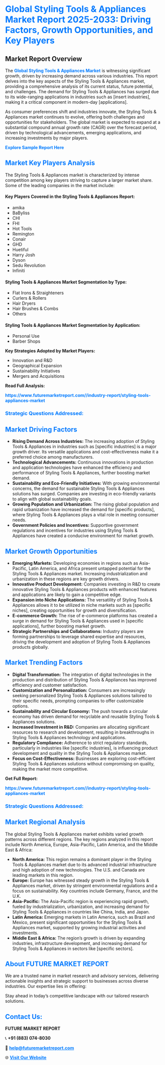 <h1 style="color: #007BFF;">Global Styling Tools & Appliances Market Report 2025-2033: Driving Factors, Growth Opportunities, and Key Players</h1>

<section id="overview">
<h2>Market Report Overview</h2>
<p>The <a href="https://www.futuremarketreport.com//industry-report/styling-tools-appliances-market" style="color: #007BFF; text-decoration: none;"><strong>Global Styling Tools & Appliances Market</strong></a> is witnessing significant growth, driven by increasing demand across various industries. This report delves into the key aspects of the Styling Tools & Appliances market, providing a comprehensive analysis of its current status, future potential, and challenges. The demand for Styling Tools & Appliances has surged due to its wide-ranging applications in industries such as [insert industries], making it a critical component in modern-day [applications].</p>
<p>As consumer preferences shift and industries innovate, the Styling Tools & Appliances market continues to evolve, offering both challenges and opportunities for stakeholders. The global market is expected to expand at a substantial compound annual growth rate (CAGR) over the forecast period, driven by technological advancements, emerging applications, and increasing investments by major players.</p>
</section>

<section id="overview">
<p><a href="https://www.futuremarketreport.com//request-sample/reportId=47736" style="color: #007BFF; text-decoration: none;"><strong>Explore Sample Report Here</strong></a></p>
</section>

<section id="key-players">
<h2 style="color: #007BFF;">Market Key Players Analysis</h2>
<p>The Styling Tools & Appliances market is characterized by intense competition among key players striving to capture a larger market share. Some of the leading companies in the market include:</p>
<h4>Key Players Covered in the Styling Tools & Appliances Report:</h4>
<ul><li>amika</li><li>BaByliss</li><li>CHI</li><li>FHI</li><li>Hot Tools</li><li>Remington</li><li>Conair</li><li>GHD</li><li>Huetiful</li><li>Harry Josh</li><li>Dyson</li><li>Sedu Revolution</li><li>Infiniti</li></ul>
<h4>Styling Tools & Appliances Market Segmentation by Type:</h4>
<ul><li>Flat Irons &amp; Straighteners</li><li>Curlers &amp; Rollers</li><li>Hair Dryers</li><li>Hair Brushes &amp; Combs</li><li>Others</li></ul>

<h4>Styling Tools & Appliances Market Segmentation by Application:</h4>
<ul><li>Personal Use</li><li>Barber Shops</li></ul>
<p><strong>Key Strategies Adopted by Market Players:</strong></p>
<ul>
<li>Innovation and R&D</li>
<li>Geographical Expansion</li>
<li>Sustainability Initiatives</li>
<li>Mergers and Acquisitions</li>
</ul>
</section>

<section>
<p><strong>Read Full Analysis: </strong></p><a href="https://www.futuremarketreport.com//industry-report/styling-tools-appliances-market" style="color: #007BFF; text-decoration: none;"><strong>https://www.futuremarketreport.com//industry-report/styling-tools-appliances-market</strong></a>
<h3 style="color: #007BFF;">Strategic Questions Addressed:</h3>
</section>

<section id="driving-factors">
<h2 style="color: #007BFF;">Market Driving Factors</h2>
<ul>
<li><strong>Rising Demand Across Industries:</strong> The increasing adoption of Styling Tools & Appliances in industries such as [specific industries] is a major growth driver. Its versatile applications and cost-effectiveness make it a preferred choice among manufacturers.</li>
<li><strong>Technological Advancements:</strong> Continuous innovations in production and application technologies have enhanced the efficiency and performance of Styling Tools & Appliances, further boosting market demand.</li>
<li><strong>Sustainability and Eco-Friendly Initiatives:</strong> With growing environmental concerns, the demand for sustainable Styling Tools & Appliances solutions has surged. Companies are investing in eco-friendly variants to align with global sustainability goals.</li>
<li><strong>Growing Population and Urbanization:</strong> The rising global population and rapid urbanization have increased the demand for [specific products], where Styling Tools & Appliances plays a vital role in meeting consumer needs.</li>
<li><strong>Government Policies and Incentives:</strong> Supportive government regulations and incentives for industries using Styling Tools & Appliances have created a conducive environment for market growth.</li>
</ul>
</section>

<section id="growth-opportunities">
<h2 style="color: #007BFF;">Market Growth Opportunities</h2>
<ul>
<li><strong>Emerging Markets:</strong> Developing economies in regions such as Asia-Pacific, Latin America, and Africa present untapped potential for the Styling Tools & Appliances market. Increasing industrialization and urbanization in these regions are key growth drivers.</li>
<li><strong>Innovative Product Development:</strong> Companies investing in R&D to create innovative Styling Tools & Appliances products with enhanced features and applications are likely to gain a competitive edge.</li>
<li><strong>Expansion into Niche Applications:</strong> The versatility of Styling Tools & Appliances allows it to be utilized in niche markets such as [specific niches], creating opportunities for growth and diversification.</li>
<li><strong>E-commerce Growth:</strong> The rise of e-commerce platforms has created a surge in demand for Styling Tools & Appliances used in [specific applications], further boosting market growth.</li>
<li><strong>Strategic Partnerships and Collaborations:</strong> Industry players are forming partnerships to leverage shared expertise and resources, driving the development and adoption of Styling Tools & Appliances products globally.</li>
</ul>
</section>

<section id="trending-factors">
<h2 style="color: #007BFF;">Market Trending Factors</h2>
<ul>
<li><strong>Digital Transformation:</strong> The integration of digital technologies in the production and distribution of Styling Tools & Appliances has improved efficiency and customer satisfaction.</li>
<li><strong>Customization and Personalization:</strong> Consumers are increasingly seeking personalized Styling Tools & Appliances solutions tailored to their specific needs, prompting companies to offer customizable options.</li>
<li><strong>Sustainability and Circular Economy:</strong> The push towards a circular economy has driven demand for recyclable and reusable Styling Tools & Appliances solutions.</li>
<li><strong>Increased Investment in R&D:</strong> Companies are allocating significant resources to research and development, resulting in breakthroughs in Styling Tools & Appliances technology and applications.</li>
<li><strong>Regulatory Compliance:</strong> Adherence to strict regulatory standards, particularly in industries like [specific industries], is influencing product development and quality in the Styling Tools & Appliances market.</li>
<li><strong>Focus on Cost-Effectiveness:</strong> Businesses are exploring cost-efficient Styling Tools & Appliances solutions without compromising on quality, making the market more competitive.</li>
</ul>
</section>

<section>
<p><strong>Get Full Report: </strong></p><a href="https://www.futuremarketreport.com//industry-report/styling-tools-appliances-market" style="color: #007BFF; text-decoration: none;"><strong>https://www.futuremarketreport.com//industry-report/styling-tools-appliances-market</strong></a>
<h3 style="color: #007BFF;">Strategic Questions Addressed:</h3>
</section>


<section id="regional-analysis">
<h2 style="color: #007BFF;">Market Regional Analysis</h2>
<p>The global Styling Tools & Appliances market exhibits varied growth patterns across different regions. The key regions analyzed in this report include North America, Europe, Asia-Pacific, Latin America, and the Middle East & Africa:</p>
<ul>
<li><strong>North America:</strong> This region remains a dominant player in the Styling Tools & Appliances market due to its advanced industrial infrastructure and high adoption of new technologies. The U.S. and Canada are leading markets in this region.</li>
<li><strong>Europe:</strong> Europe has witnessed steady growth in the Styling Tools & Appliances market, driven by stringent environmental regulations and a focus on sustainability. Key countries include Germany, France, and the U.K.</li>
<li><strong>Asia-Pacific:</strong> The Asia-Pacific region is experiencing rapid growth, fueled by industrialization, urbanization, and increasing demand for Styling Tools & Appliances in countries like China, India, and Japan.</li>
<li><strong>Latin America:</strong> Emerging markets in Latin America, such as Brazil and Mexico, present significant opportunities for the Styling Tools & Appliances market, supported by growing industrial activities and investments.</li>
<li><strong>Middle East & Africa:</strong> The region’s growth is driven by expanding industries, infrastructure development, and increasing demand for Styling Tools & Appliances in sectors like [specific sectors].</li>
</ul>
</section>

<footer>
<h2 style="color: #007BFF;">About FUTURE MARKET REPORT</h2>
<p>We are a trusted name in market research and advisory services, delivering actionable insights and strategic support to businesses across diverse industries. Our expertise lies in offering:</p>

<p>Stay ahead in today’s competitive landscape with our tailored research solutions.</p>

<h2 style="color: #007BFF;">Contact Us:</h2>
<p><strong>FUTURE MARKET REPORT</strong></p>
<p>📞 <strong>+91 (883) 074-8030</strong></p>
<p>📧 <strong><a href="mailto:help@futuremarketreport.com" style="color: #007BFF;">help@futuremarketreport.com</a></strong></p>
<p>🌐 <strong><a href="https://www.futuremarketreport.com/" style="color: #007BFF;">Visit Our Website</a></strong></p>
</footer>